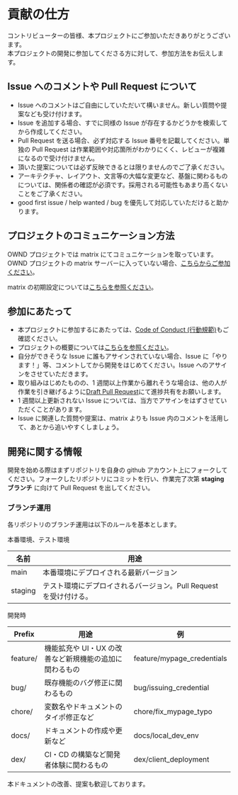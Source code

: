 # 貢献の仕方

コントリビューターの皆様、本プロジェクトにご参加いただきありがとうございます。  
本プロジェクトの開発に参加してくださる方に対して、参加方法をお伝えします。

## Issue へのコメントや Pull Request について

- Issue へのコメントはご自由にしていただいて構いません。新しい質問や提案なども受け付けます。
- Issue を追加する場合、すでに同様の Issue が存在するかどうかを検索してから作成してください。
- Pull Request を送る場合、必ず対応する Issue 番号を記載してください。単独の Pull Request は作業範囲や対応箇所がわかりにくく、レビューが複雑になるので受け付けません。
- 頂いた提案については必ず反映できるとは限りませんのでご了承ください。
- アーキテクチャ、レイアウト、文言等の大幅な変更など、基盤に関わるものについては、関係者の確認が必須です。採用される可能性もあまり高くないことをご了承ください。
- good first issue / help wanted / bug を優先して対応していただけると助かります。

## プロジェクトのコミュニケーション方法

OWND プロジェクトでは matrix にてコミュニケーションを取っています。  
OWND プロジェクトの matrix サーバーに入っていない場合、[こちらからご参加ください](https://matrix.to/#/!EdKfOXCYPSFCXmxTqw:matrix.org?via=matrix.org)。

matrix の初期設定については[こちらを参照ください]()。

## 参加にあたって

- 本プロジェクトに参加するにあたっては、[Code of Conduct (行動規範)]()もご確認ください。
- プロジェクトの概要については[こちらを参照ください](https://github.com/OWND-Project/.github/blob/main/profile/README.md)。
- 自分ができそうな Issue に誰もアサインされていない場合、Issue に「やります！」等、コメントしてから開発をはじめてください。Issue へのアサインをさせていただきます。
- 取り組みはじめたものの、1 週間以上作業から離れそうな場合は、他の人が作業を引き継げるように[Draft Pull Request](https://qiita.com/tatane616/items/13da1b6797a7b871ad58)にて進捗共有をお願いします。
- 1 週間以上更新されない Issue については、当方でアサインをはずさせていただくことがあります。
- Issue に関連した質問や提案は、matrix よりも Issue 内のコメントを活用して、あとから追いやすくしましょう。

## 開発に関する情報

開発を始める際はまずリポジトリを自身の github アカウント上にフォークしてください。フォークしたリポジトリにコミットを行い、作業完了次第 **staging ブランチ** に向けて Pull Request を出してください。

### ブランチ運用

各リポジトリのブランチ運用は以下のルールを基本とします。

本番環境、テスト環境

| 名前    | 用途                                                              |
| ------- | ----------------------------------------------------------------- |
| main    | 本番環境にデプロイされる最新バージョン                            |
| staging | テスト環境にデプロイされるバージョン。Pull Request を受け付ける。 |

開発時

| Prefix   | 用途                                                   | 例                         |
| -------- | ------------------------------------------------------ | -------------------------- |
| feature/ | 機能拡充や UI・UX の改善など新規機能の追加に関わるもの | feature/mypage_credentials |
| bug/     | 既存機能のバグ修正に関わるもの                         | bug/issuing_credential     |
| chore/   | 変数名やドキュメントのタイポ修正など                   | chore/fix_mypage_typo      |
| docs/    | ドキュメントの作成や更新など                           | docs/local_dev_env         |
| dex/     | CI・CD の構築など開発者体験に関わるもの                | dex/client_deployment      |

本ドキュメントの改善、提案も歓迎しております。
